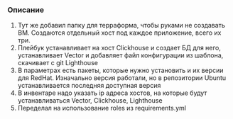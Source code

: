 ### Описание  
1. Тут же добавил папку для терраформа, чтобы руками не создавать ВМ. Создаются отдельный хост под каждое приложение, всего их три.
2. Плейбук устанавливает на хост Clickhouse и создает БД для него, устанавливает Vector и добавляет файл конфигурации из шаблона, скачивает с git Lighthouse
3. В параметрах есть пакеты, которые нужно установить и их версии для RedHat. Изначально версия работали, но в репозитории Ubuntu устанавливается последняя доступная версия
4. В инвентаре надо указать ip адреса хостов, на которые будут устанавливаться Vector, Clickhouse, Lighthouse
5. Переделал на использование roles из requirements.yml
